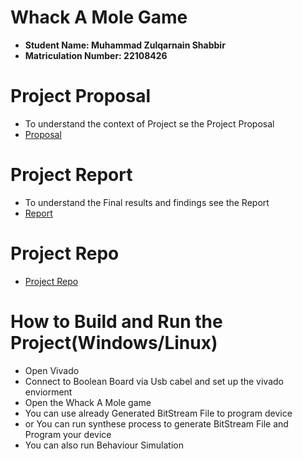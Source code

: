 # Whack A Mole Game
 - **Student Name: Muhammad Zulqarnain Shabbir**
 - **Matriculation Number: 22108426**



# Project Proposal
  - To understand the context of Project se the Project Proposal
- [Proposal](https://mygit.th-deg.de/ms18426/FPGA-Final-Project)


# Project Report
 - To understand the Final results and findings see the Report
- [Report](https://joan.th-deg.de/~ms18426/sphinx-book-template/)

# Project Repo
- [Project Repo](https://mygit.th-deg.de/ms18426/FPGA-Final-Project)

# How to Build and Run the Project(Windows/Linux)
 
- Open Vivado
- Connect to Boolean Board via Usb cabel and set up the vivado enviorment
- Open the Whack A Mole game 
- You can use already Generated BitStream File to program device
- or You can run synthese process to generate BitStream File and Program your device
- You can also run Behaviour Simulation
 
